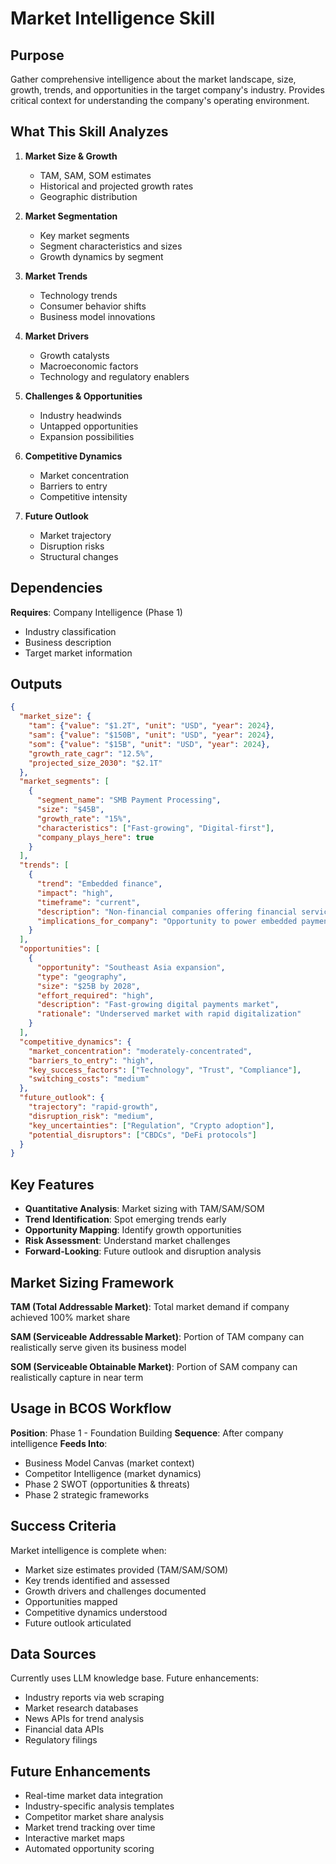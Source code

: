 # Market Intelligence Skill

## Purpose

Gather comprehensive intelligence about the market landscape, size, growth, trends, and opportunities in the target company's industry. Provides critical context for understanding the company's operating environment.

## What This Skill Analyzes

1. **Market Size & Growth**
   - TAM, SAM, SOM estimates
   - Historical and projected growth rates
   - Geographic distribution

2. **Market Segmentation**
   - Key market segments
   - Segment characteristics and sizes
   - Growth dynamics by segment

3. **Market Trends**
   - Technology trends
   - Consumer behavior shifts
   - Business model innovations

4. **Market Drivers**
   - Growth catalysts
   - Macroeconomic factors
   - Technology and regulatory enablers

5. **Challenges & Opportunities**
   - Industry headwinds
   - Untapped opportunities
   - Expansion possibilities

6. **Competitive Dynamics**
   - Market concentration
   - Barriers to entry
   - Competitive intensity

7. **Future Outlook**
   - Market trajectory
   - Disruption risks
   - Structural changes

## Dependencies

**Requires**: Company Intelligence (Phase 1)
- Industry classification
- Business description
- Target market information

## Outputs

```json
{
  "market_size": {
    "tam": {"value": "$1.2T", "unit": "USD", "year": 2024},
    "sam": {"value": "$150B", "unit": "USD", "year": 2024},
    "som": {"value": "$15B", "unit": "USD", "year": 2024},
    "growth_rate_cagr": "12.5%",
    "projected_size_2030": "$2.1T"
  },
  "market_segments": [
    {
      "segment_name": "SMB Payment Processing",
      "size": "$45B",
      "growth_rate": "15%",
      "characteristics": ["Fast-growing", "Digital-first"],
      "company_plays_here": true
    }
  ],
  "trends": [
    {
      "trend": "Embedded finance",
      "impact": "high",
      "timeframe": "current",
      "description": "Non-financial companies offering financial services",
      "implications_for_company": "Opportunity to power embedded payments"
    }
  ],
  "opportunities": [
    {
      "opportunity": "Southeast Asia expansion",
      "type": "geography",
      "size": "$25B by 2028",
      "effort_required": "high",
      "description": "Fast-growing digital payments market",
      "rationale": "Underserved market with rapid digitalization"
    }
  ],
  "competitive_dynamics": {
    "market_concentration": "moderately-concentrated",
    "barriers_to_entry": "high",
    "key_success_factors": ["Technology", "Trust", "Compliance"],
    "switching_costs": "medium"
  },
  "future_outlook": {
    "trajectory": "rapid-growth",
    "disruption_risk": "medium",
    "key_uncertainties": ["Regulation", "Crypto adoption"],
    "potential_disruptors": ["CBDCs", "DeFi protocols"]
  }
}
```

## Key Features

- **Quantitative Analysis**: Market sizing with TAM/SAM/SOM
- **Trend Identification**: Spot emerging trends early
- **Opportunity Mapping**: Identify growth opportunities
- **Risk Assessment**: Understand market challenges
- **Forward-Looking**: Future outlook and disruption analysis

## Market Sizing Framework

**TAM (Total Addressable Market)**: Total market demand if company achieved 100% market share

**SAM (Serviceable Addressable Market)**: Portion of TAM company can realistically serve given its business model

**SOM (Serviceable Obtainable Market)**: Portion of SAM company can realistically capture in near term

## Usage in BCOS Workflow

**Position**: Phase 1 - Foundation Building
**Sequence**: After company intelligence
**Feeds Into**:
- Business Model Canvas (market context)
- Competitor Intelligence (market dynamics)
- Phase 2 SWOT (opportunities & threats)
- Phase 2 strategic frameworks

## Success Criteria

Market intelligence is complete when:
- Market size estimates provided (TAM/SAM/SOM)
- Key trends identified and assessed
- Growth drivers and challenges documented
- Opportunities mapped
- Competitive dynamics understood
- Future outlook articulated

## Data Sources

Currently uses LLM knowledge base. Future enhancements:

- Industry reports via web scraping
- Market research databases
- News APIs for trend analysis
- Financial data APIs
- Regulatory filings

## Future Enhancements

- Real-time market data integration
- Industry-specific analysis templates
- Competitor market share analysis
- Market trend tracking over time
- Interactive market maps
- Automated opportunity scoring
